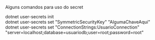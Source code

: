 Alguns comandos para uso do secret

<div>dotnet user-secrets init</div>
<div>dotnet user-secrets set "SymmetricSecurityKey" "AlgumaChaveAqui"</div>
<div>dotnet user-secrets set "ConnectionStrings:UsuarioConnection" "server=localhost;database=usuariodb;user=root;password=root"</div>
